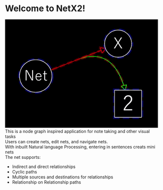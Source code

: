 # Welcome to NetX2!
![NETX2](res/logo.gif)\
This is a node graph inspired application for note taking and other visual tasks\
Users can create nets, edit nets, and navigate nets.\
With inbuilt Natural language Processing, entering in sentences creats mini nets\
The net supports:
- Indirect and direct relationships
- Cyclic paths
- Multiple sources and destinations for relationships
- Relationship on Relationship paths